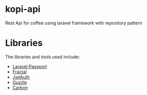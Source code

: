 # kopi-api
Rest Api for coffee using laravel framework with repository pattern

# Libraries

The libraries and tools used include:
* [Laravel Passport](https://laravel.com/docs/master/passport)
* [Fractal](http://fractal.thephpleague.com/transformers/)
* [JwtAuth](https://github.com/tymondesigns/jwt-auth)
* [Guzzle](https://github.com/guzzle/guzzle)
* [Carbon](http://carbon.nesbot.com/docs/)
